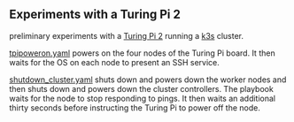 ## Experiments with a Turing Pi 2 

preliminary experiments with a [Turing Pi 2](https://turingpi.com/product/turing-pi-2/) running a [k3s](https://k3s.io/) cluster.

[tpipoweron.yaml](tpipoweron.yaml) powers on the four nodes of the Turing Pi board. It then waits for the OS on each node to present an SSH service.

[shutdown_cluster.yaml](shutdown_cluster.yaml) shuts down and powers down the worker nodes and then shuts down and powers down the cluster controllers. The playbook waits for the node to stop responding to pings. It then waits an additional thirty seconds before instructing the Turing Pi to power off the node.